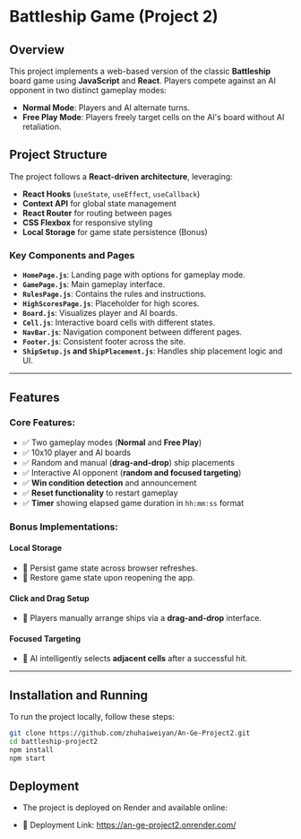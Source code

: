 # Battleship Game (Project 2)

## Overview

This project implements a web-based version of the classic **Battleship** board game using **JavaScript** and **React**. Players compete against an AI opponent in two distinct gameplay modes:

- **Normal Mode**: Players and AI alternate turns.
- **Free Play Mode**: Players freely target cells on the AI's board without AI retaliation.

## Project Structure

The project follows a **React-driven architecture**, leveraging:

- **React Hooks** (`useState`, `useEffect`, `useCallback`)
- **Context API** for global state management
- **React Router** for routing between pages
- **CSS Flexbox** for responsive styling
- **Local Storage** for game state persistence (Bonus)

### Key Components and Pages

- **`HomePage.js`**: Landing page with options for gameplay mode.
- **`GamePage.js`**: Main gameplay interface.
- **`RulesPage.js`**: Contains the rules and instructions.
- **`HighScoresPage.js`**: Placeholder for high scores.
- **`Board.js`**: Visualizes player and AI boards.
- **`Cell.js`**: Interactive board cells with different states.
- **`NavBar.js`**: Navigation component between different pages.
- **`Footer.js`**: Consistent footer across the site.
- **`ShipSetup.js` and `ShipPlacement.js`**: Handles ship placement logic and UI.

---

## Features

### Core Features:
- ✅ Two gameplay modes (**Normal** and **Free Play**)
- ✅ 10x10 player and AI boards
- ✅ Random and manual (**drag-and-drop**) ship placements
- ✅ Interactive AI opponent (**random and focused targeting**)
- ✅ **Win condition detection** and announcement
- ✅ **Reset functionality** to restart gameplay
- ✅ **Timer** showing elapsed game duration in `hh:mm:ss` format

### Bonus Implementations:
#### **Local Storage**
- 📌 Persist game state across browser refreshes.
- 📌 Restore game state upon reopening the app.

#### **Click and Drag Setup**
- 📌 Players manually arrange ships via a **drag-and-drop** interface.

#### **Focused Targeting**
- 📌 AI intelligently selects **adjacent cells** after a successful hit.

---

## Installation and Running

To run the project locally, follow these steps:

```sh
git clone https://github.com/zhuhaiweiyan/An-Ge-Project2.git
cd battleship-project2
npm install
npm start
```

## Deployment
- The project is deployed on Render and available online:

- 🔗 Deployment Link: https://an-ge-project2.onrender.com/